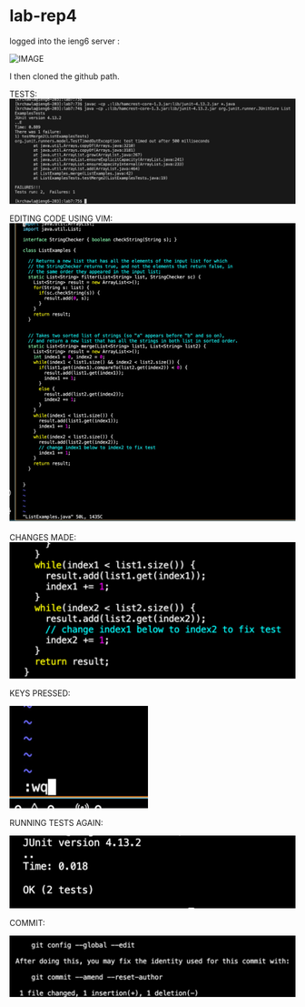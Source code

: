 # lab-rep4

logged into the ieng6 server :

![IMAGE]()


I then cloned the github path.

TESTS:
![IMAGE](33387F26-E10B-4400-8B78-6E0CC77192D0_1_105_c.jpeg)


EDITING CODE USING VIM:
![IMAGE](D6D8B6BC-3107-44DB-B29D-49B63A06760B_1_105_c.jpeg)


CHANGES MADE:
![IMAGE](92A8B39B-9FA8-41F0-A522-2624DABB9B09.jpeg)



KEYS PRESSED:

![IMAGE](FBCA6CE2-08A0-492F-AEC6-6B274C612FA0_4_5005_c.jpeg)

RUNNING TESTS AGAIN:

![IMAGE](BBBA0DDD-0221-4C81-9E73-0167262D5D06_4_5005_c.jpeg)

COMMIT:

![IMAGE](0B13B559-81C7-423A-9438-F0E714FE9E5B_4_5005_c.jpeg)









